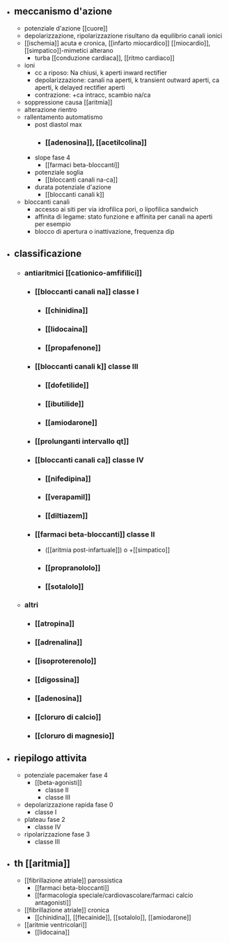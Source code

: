 - ## meccanismo d'azione
	- potenziale d'azione [[cuore]]
	- depolarizzazione, ripolarizzazione risultano da equilibrio canali ionici
	- [[ischemia]] acuta e cronica, [[infarto miocardico]] [[miocardio]], [[simpatico]]-mimetici alterano
		- turba [[conduzione cardiaca]], [[ritmo cardiaco]]
	- ioni
		- cc a riposo: Na chiusi, k aperti inward rectifier
		- depolarizzazione: canali na aperti, k transient outward aperti, ca aperti, k delayed rectifier aperti
		- contrazione: +ca intracc, scambio na/ca
	- soppressione causa [[aritmia]]
	- alterazione rientro
	- rallentamento automatismo
		- post diastol max
			- ### [[adenosina]], [[acetilcolina]]
		- slope fase 4
			- [[farmaci beta-bloccanti]]
		- potenziale soglia
			- [[bloccanti canali na-ca]]
		- durata potenziale d'azione
			- [[bloccanti canali k]]
	- bloccanti canali
		- accesso ai siti per via idrofilica pori, o lipofilica sandwich
		- affinita di legame: stato funzione e affinita per canali na aperti per esempio
		- blocco di apertura o inattivazione, frequenza dip
- ## classificazione
	- ### antiaritmici [[cationico-amfifilici]]
		- ### [[bloccanti canali na]] classe I
			- ### [[chinidina]]
			- ### [[lidocaina]]
			- ### [[propafenone]]
		- ### [[bloccanti canali k]] classe III
			- ### [[dofetilide]]
			- ### [[ibutilide]]
			- ### [[amiodarone]]
		- ### [[prolunganti intervallo qt]]
		- ### [[bloccanti canali ca]] classe IV
			- ### [[nifedipina]]
			- ### [[verapamil]]
			- ### [[diltiazem]]
		- ### [[farmaci beta-bloccanti]] classe II
			- ([[aritmia post-infartuale]]) o +[[simpatico]]
			- ### [[propranololo]]
			- ### [[sotalolo]]
	- ### altri
		- ### [[atropina]]
		- ### [[adrenalina]]
		- ### [[isoproterenolo]]
		- ### [[digossina]]
		- ### [[adenosina]]
		- ### [[cloruro di calcio]]
		- ### [[cloruro di magnesio]]
- ## riepilogo attivita
	- potenziale pacemaker fase 4
		- [[beta-agonisti]]
			- classe II
			- classe III
	- depolarizzazione rapida fase 0
		- classe I
	- plateau fase 2
		- classe IV
	- ripolarizzazione fase 3
		- classe III
- ## th [[aritmia]]
	- [[fibrillazione atriale]] parossistica
		- [[farmaci beta-bloccanti]]
		- [[farmacologia speciale/cardiovascolare/farmaci calcio antagonisti]]
	- [[fibrillazione atriale]] cronica
		- [[chinidina]], [[flecainide]], [[sotalolo]], [[amiodarone]]
	- [[aritmie ventricolari]]
		- [[lidocaina]]